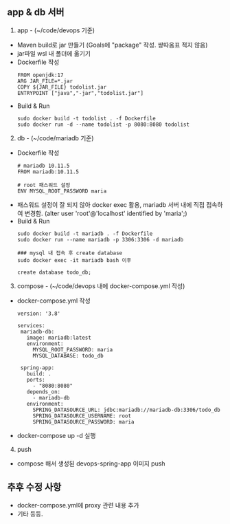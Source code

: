 ## app & db 서버
1. app - (~/code/devops 기준)
- Maven build로 jar 만들기 (Goals에 "package" 작성. 쌍따옴표 적지 않음)
- jar파일 wsl 내 폴더에 옮기기
- Dockerfile 작성
  ```
  FROM openjdk:17
  ARG JAR_FILE=*.jar
  COPY ${JAR_FILE} todolist.jar
  ENTRYPOINT ["java","-jar","todolist.jar"]
  ```
- Build & Run
  ```
  sudo docker build -t todolist . -f Dockerfile
  sudo docker run -d --name todolist -p 8080:8080 todolist
   ```

2. db - (~/code/mariadb 기준)
- Dockerfile 작성
  ```
  # mariadb 10.11.5
  FROM mariadb:10.11.5

  # root 패스워드 설정
  ENV MYSQL_ROOT_PASSWORD maria
  ```
- 패스워드 설정이 잘 되지 않아 docker exec 활용, mariadb 서버 내에 직접 접속하여 변경함. (alter user 'root'@'localhost' identified by 'maria';)
- Build & Run
  ```
  sudo docker build -t mariadb . -f Dockerfile
  sudo docker run --name mariadb -p 3306:3306 -d mariadb

  ### mysql 내 접속 후 create database
  sudo docker exec -it mariadb bash 이후

  create database todo_db;
   ```

3. compose -  (~/code/devops 내에 docker-compose.yml 작성)
- docker-compose.yml 작성
   ```
  version: '3.8'

  services:
    mariadb-db:
      image: mariadb:latest
      environment:
        MYSQL_ROOT_PASSWORD: maria
        MYSQL_DATABASE: todo_db
  
    spring-app:
      build: .
      ports:
        - "8080:8080"
      depends_on:
        - mariadb-db
      environment:
        SPRING_DATASOURCE_URL: jdbc:mariadb://mariadb-db:3306/todo_db
        SPRING_DATASOURCE_USERNAME: root
        SPRING_DATASOURCE_PASSWORD: maria
   ```
- docker-compose up -d 실행

4. push
- compose 해서 생성된 devops-spring-app 이미지 push


## 추후 수정 사항
- docker-compose.yml에 proxy 관련 내용 추가
- 기타 등등.
